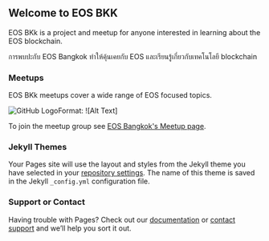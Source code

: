## Welcome to EOS BKK
EOS BKk is a project and meetup for anyone interested in learning about the EOS blockchain.

การพบปะกับ EOS Bangkok ทำให้คุ้นเคยกับ EOS และเรียนรู้เกี่ยวกับเทคโนโลยี blockchain

### Meetups

EOS BKk meetups cover a wide range of EOS focused topics.

![GitHub Logo](/images/logo.png)Format: ![Alt Text]

To join the meetup group see [EOS Bangkok's Meetup page](https://meetup.com/eos-bangkok/).

### Jekyll Themes

Your Pages site will use the layout and styles from the Jekyll theme you have selected in your [repository settings](https://github.com/eosbkk/start/settings). The name of this theme is saved in the Jekyll `_config.yml` configuration file.

### Support or Contact

Having trouble with Pages? Check out our [documentation](https://help.github.com/categories/github-pages-basics/) or [contact support](https://github.com/contact) and we’ll help you sort it out.
